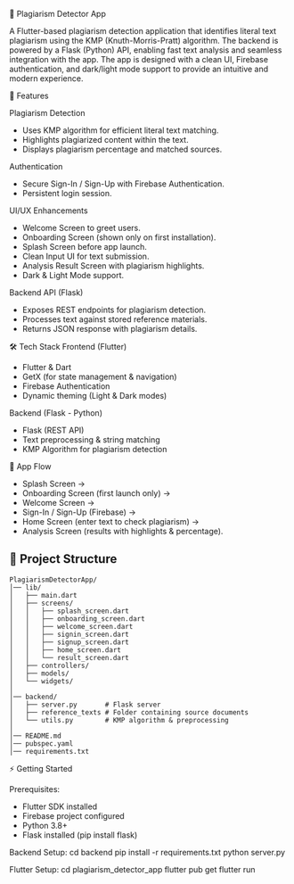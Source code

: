 📖 Plagiarism Detector App

A Flutter-based plagiarism detection application that identifies literal text plagiarism using the KMP (Knuth-Morris-Pratt) algorithm. The backend is powered by a Flask (Python) API, enabling fast text analysis and seamless integration with the app. The app is designed with a clean UI, Firebase authentication, and dark/light mode support to provide an intuitive and modern experience.

🚀 Features

Plagiarism Detection
- Uses KMP algorithm for efficient literal text matching.
- Highlights plagiarized content within the text.
- Displays plagiarism percentage and matched sources.

Authentication
- Secure Sign-In / Sign-Up with Firebase Authentication.
- Persistent login session.

UI/UX Enhancements
- Welcome Screen to greet users.
- Onboarding Screen (shown only on first installation).
- Splash Screen before app launch.
- Clean Input UI for text submission.
- Analysis Result Screen with plagiarism highlights.
- Dark & Light Mode support.

Backend API (Flask)
- Exposes REST endpoints for plagiarism detection.
- Processes text against stored reference materials.
- Returns JSON response with plagiarism details.

🛠️ Tech Stack
Frontend (Flutter)
- Flutter & Dart
- GetX (for state management & navigation)
- Firebase Authentication
- Dynamic theming (Light & Dark modes)

Backend (Flask - Python)
- Flask (REST API)
- Text preprocessing & string matching
- KMP Algorithm for plagiarism detection

📱 App Flow
- Splash Screen →
- Onboarding Screen (first launch only) →
- Welcome Screen →
- Sign-In / Sign-Up (Firebase) →
- Home Screen (enter text to check plagiarism) →
- Analysis Screen (results with highlights & percentage).

## 📂 Project Structure  

```text
PlagiarismDetectorApp/
│── lib/
│   ├── main.dart
│   ├── screens/
│   │   ├── splash_screen.dart
│   │   ├── onboarding_screen.dart
│   │   ├── welcome_screen.dart
│   │   ├── signin_screen.dart
│   │   ├── signup_screen.dart
│   │   ├── home_screen.dart
│   │   └── result_screen.dart
│   ├── controllers/
│   ├── models/
│   └── widgets/
│
│── backend/
│   ├── server.py       # Flask server
│   ├── reference_texts # Folder containing source documents
│   └── utils.py        # KMP algorithm & preprocessing
│
│── README.md
│── pubspec.yaml
│── requirements.txt

```

⚡ Getting Started

Prerequisites:
- Flutter SDK installed
- Firebase project configured
- Python 3.8+
- Flask installed (pip install flask)

Backend Setup:
cd backend
pip install -r requirements.txt
python server.py

Flutter Setup:
cd plagiarism_detector_app
flutter pub get
flutter run
